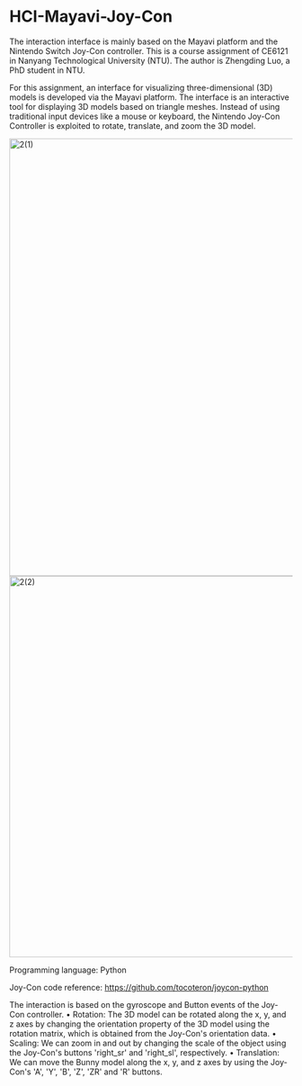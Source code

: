 # HCI-Mayavi-Joy-Con
The interaction interface is mainly based on the Mayavi platform and the Nintendo Switch Joy-Con controller.
This is a course assignment of CE6121 in Nanyang Technological University (NTU).
The author is Zhengding Luo, a PhD student in NTU.

For this assignment, an interface for visualizing three-dimensional (3D) models is developed via the Mayavi platform. The interface is an interactive tool for displaying 3D models based on triangle meshes. Instead of using traditional input devices like a mouse or keyboard, the Nintendo Joy-Con Controller is exploited to rotate, translate, and zoom the 3D model.

<img width="778" alt="2(1)" src="https://user-images.githubusercontent.com/95018034/232702595-15af0a76-f8a7-4455-9c9a-9fba62896a72.PNG">
<img width="678" alt="2(2)" src="https://user-images.githubusercontent.com/95018034/232702616-14b777ac-ab2a-46fe-ae07-a8ebeef3955b.PNG">

Programming language: Python

Joy-Con code reference:
https://github.com/tocoteron/joycon-python

The interaction is based on the gyroscope and Button events of the Joy-Con controller.
• Rotation: The 3D model can be rotated along the x, y, and z axes by changing the orientation property of the 3D model using the rotation matrix, which is obtained from the Joy-Con's orientation data.
• Scaling: We can zoom in and out by changing the scale of the object using the Joy-Con's buttons 'right_sr' and 'right_sl', respectively.
• Translation: We can move the Bunny model along the x, y, and z axes by using the Joy-Con's 'A', 'Y', 'B', 'Z', 'ZR' and 'R' buttons.
